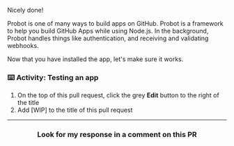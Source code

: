 Nicely done!

Probot is one of many ways to build apps on GitHub. Probot is a framework to help you build GitHub Apps while using Node.js.  In the background, Probot handles things like authentication, and receiving and validating webhooks.

Now that you have installed the app, let's make sure it works.

### :keyboard: Activity: Testing an app

1. On the top of this pull request, click the grey **Edit** button to the right of the title
1. Add [WIP] to the title of this pull request

<hr>
<h3 align="center">Look for my response in a comment on this PR</h3>
